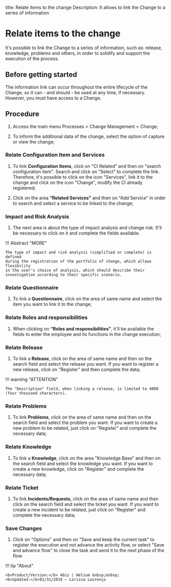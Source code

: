 title: Relate items to the change
Description: It allows to link the Change to a series of information

# Relate items to the change

It's possible to link the Change to a series of information, such as: release, knowledge, problems and others, in order to solidify and support the execution of the process.

## Before getting started

The information link can occur throughout the entire lifecycle of the Change, so
it can - and should - be used at any time, if necessary. However,
you must have access to a Change.

## Procedure

1.  Access the main menu Processes \>
    Change Management \> Change;

2.  To inform the additional data of the change, select the option of capture
    or view the change;

### Relate Configuration Item and Services

1.  To link **Configuration Items**, click on "CI Related" and then on "search configuration
    item". Search and click on "Select" to complete the link. Therefore, it's possible to
    click on the icon "Services", link it to the change and click on the icon "Change",
    modify the CI already registered;

2.  Click on the area **“Related Services”** and then on "Add Service" in order to
    search and select a service to be linked to the change;

### Impact and Risk Analysis

1.  The next area is about the type of impact analysis and change risk. It'll be
    necessary to click on it and complete the fields available.

!!! Abstract "MORE"

    The type of impact and risk analysis (simplified or complete) is defined
    during the registration of the portfolio of change, which allows flexibility
    in the user's choice of analysis, which should describe their
    investigation according to their specific scenario.

### Relate Questionnaire

1.  To link a **Questionnaire**, click on the area of same name and select the item
    you want to link it to the change;

### Relate Roles and responsibilities

1.  When clicking on **“Roles and responsibilities”**, it'll be available the fields to
    enter the employee and its functions in the change execution;

### Relate Release

1.  To link a **Release**, click on the area of same name and then on the search field
    and select the release you want. If you want to register a new release, click
    on "Register" and then complete the data;

!!! warning "ATTENTION"

    The "Description" field, when linking a release, is limited to 4000 (four thousand characters).

### Relate Problems

1.  To link **Problems**, click on the area of same name and then on the search field
    and select the problem you want. If you want to create a new problem to be related,
    just click on "Register" and complete the necessary data;

### Relate Knowledge

1. To link a **Knowledge**, click on the area "Knowledge Base” and then on the search
    field and select the knowledge you want. If you want to create a new knowledge,
    click on "Register" and complete the necessary data;

### Relate Ticket

1. To link **Incidents/Requests**, click on the area of same name and then click on
    the search field and select the ticket you want. If you want to create a new
    incident to be related, just click on "Register" and complete the necessary data;

### Save Changes

1. Click on "Options" and then on "Save and keep the current task" to register the execution
    and not advance the activity flow, or select "Save and advance flow" to close the task
    and send it to the next phase of the flow.

!!! tip "About"

    <b>Product/Version:</b> 4biz | Helium &nbsp;&nbsp;
    <b>Updated:</b>01/31/2019 – Larissa Lourenço
